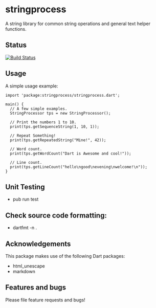 # stringprocess

A string library for common string operations and general text helper functions.

## Status

[![Build Status](https://travis-ci.org/daftspaniel/stringprocess.svg?branch=master)](https://travis-ci.org/daftspaniel/stringprocess)

## Usage

A simple usage example:

    import 'package:stringprocess/stringprocess.dart';
    
    main() {
      // A few simple examples.
      StringProcessor tps = new StringProcessor();

      // Print the numbers 1 to 10.
      print(tps.getSequenceString(1, 10, 1));

      // Repeat Something!
      print(tps.getRepeatedString("Mine!", 42));

      // Word count.
      print(tps.getWordCount("Dart is Awesome and cool!"));

      // Line count.
      print(tps.getLineCount("hello\ngood\nevening\nwelcome!\n"));
    }

## Unit Testing

  + pub run test

## Check source code formatting:
  + dartfmt -n .

## Acknowledgements
This package makes use of the following Dart packages:

  + html_unescape
  + markdown

## Features and bugs

Please file feature requests and bugs!
